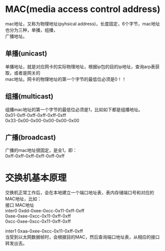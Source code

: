 # MAC(media access control address)    
mac地址，又称为物理地址(pyhsical address)，长度固定，6个字节，mac地址也分为三种，单播，组播，  
广播地址。      
    
## 单播(unicast)    
单播地址，就是对应网卡的实际物理地址，根据ip包的目的ip地址，查询arp表获取，或者是网关的    
mac地址。网卡的物理地址的第一个字节的最低位必须是0！！      
    
## 组播(multicast)    
组播mac地址的第一个字节的最低位必须是1，比如如下都是组播地址。      
0x01-0xff-0xff-0xff-0xff-0xff      
0x33-0x00-0x00-0x00-0x00-0x00      
    
## 广播(broadcast)    
广播的mac地址很固定，是全1，即：      
0xff-0xff-0xff-0xff-0xff-0xff      
  
  
# 交换机基本原理  
交换机正常工作后，会在本地建立一个端口地址表，表内存储端口号和对应的MAC地址，比如：  
接口			MAC地址  
inter0			0xdd-0xee-0xcc-0x11-0xff-0xff      
				0xee-0xee-0xcc-0x11-0xff-0xff      
				0xcc-0xee-0xcc-0x11-0xff-0xff      
  
inter1			0xaa-0xee-0xcc-0x11-0xff-0xff      
当受到以太网数据帧时，会根据目的MAC，然后查询端口地址表，从相应的接口转发出去。  

